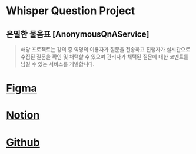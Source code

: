 # Whisper Question Project
## 은밀한 물음표 [AnonymousQnAService]

> 해당 프로젝트는 강의 중 익명의 이용자가 질문을 전송하고 
> 진행자가 실시간으로 수집된 질문을 확인 및 채택할 수 있으며 
> 관리자가 채택된 질문에 대한 코멘트를 남길 수 있는 서비스를 개발합니다.


# [Figma](https://www.figma.com/file/ZcGlNfqoj0tmqklMihI42u/QnAService?type=design&node-id=0-1&mode=design&t=iDas4RCvHBLUT7mZ-0)
# [Notion](https://www.notion.so/70a456445c704169b3a9d8622297200b?pvs=4)
# [Github](https://github.com/danhyeon/wqproject)